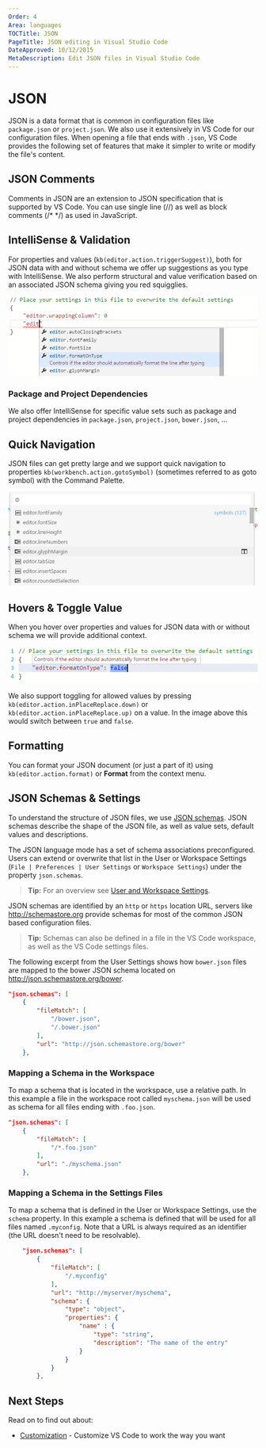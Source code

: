 ```yaml
---
Order: 4
Area: languages
TOCTitle: JSON
PageTitle: JSON editing in Visual Studio Code
DateApproved: 10/12/2015
MetaDescription: Edit JSON files in Visual Studio Code
---
```


# JSON
JSON is a data format that is common in configuration files like `package.json` or `project.json`. We also use it extensively in VS Code for our configuration files.  When opening a file that ends with `.json`, VS Code provides the following set of features that make it simpler to write or modify the file's content.

## JSON Comments
Comments in JSON are an extension to JSON specification that is supported by VS Code. You can use single line (//) as well as block comments (/* */) as used in JavaScript.


## IntelliSense & Validation
For properties and values (`kb(editor.action.triggerSuggest)`), both for JSON data with and without schema we offer up suggestions as you type with IntelliSense.   We also perform structural and value verification based on an associated JSON schema giving you red squigglies.

![IntelliSense](images/json/intellisense.png)


### Package and Project Dependencies
We also offer IntelliSense for specific value sets such as package and project dependencies in `package.json`, `project.json`, `bower.json`, ...


## Quick Navigation
JSON files can get pretty large and we support quick navigation to properties `kb(workbench.action.gotoSymbol)` (sometimes referred to as goto symbol) with the Command Palette.

![Goto Symbol](images/json/gotosymbol.png)



## Hovers & Toggle Value
When you hover over properties and values for JSON data with or without schema we will provide additional context.

![Hover and Toggle](images/json/hoverandtoggle.png)

We also support toggling for allowed values by pressing `kb(editor.action.inPlaceReplace.down)` or `kb(editor.action.inPlaceReplace.up)` on a value.  In the image above this would switch between `true` and `false`.

## Formatting
You can format your JSON document (or just a part of it) using `kb(editor.action.format)` or **Format** from the context menu.

## JSON Schemas & Settings
To understand the structure of JSON files, we use [JSON schemas](http://spacetelescope.github.io/understanding-json-schema/). JSON schemas describe the shape of the JSON file, as well as value sets, default values and descriptions.

The JSON language mode has a set of schema associations preconfigured. Users can extend or overwrite that list in the User or Workspace Settings (`File | Preferences | User Settings` or `Workspace Settings`) under the property `json.schemas`.

>**Tip:** For an overview see [User and Workspace Settings](/docs/customization/userandworkspace).

JSON schemas are identified by an `http` or `https` location URL, servers like http://schemastore.org provide schemas for most of the common JSON based configuration files.

>**Tip:** Schemas can also be defined in a file in the VS Code workspace, as well as the VS Code settings files.

The following excerpt from the User Settings shows how `bower.json` files are mapped to the bower JSON schema located on http://json.schemastore.org/bower.
```json
"json.schemas": [
	{
		"fileMatch": [
			"/bower.json",
			"/.bower.json"
		],
		"url": "http://json.schemastore.org/bower"
	},
```

### Mapping a Schema in the Workspace
To map a schema that is located in the workspace, use a relative path. In this example a file in the workspace root called `myschema.json` will be used as schema for all files ending with `.foo.json`.

```json
"json.schemas": [
	{
		"fileMatch": [
			"/*.foo.json"
		],
		"url": "./myschema.json"
	},
```

### Mapping a Schema in the Settings Files
To map a schema that is defined in the User or Workspace Settings, use the `schema` property. In this example a schema is defined that will be used for all files named `.myconfig`. Note that a URL is always required as an identifier (the URL doesn't need to be resolvable).

```json
	"json.schemas": [
		{
			"fileMatch": [
				"/.myconfig"
			],
			"url": "http://myserver/myschema",
			"schema": {
				"type": "object",
				"properties": {
					"name" : {
						"type": "string",
						"description": "The name of the entry"
					}
				}
			}
		},
```

## Next Steps
Read on to find out about:

* [Customization](/docs/customization/overview) - Customize VS Code to work the way you want
